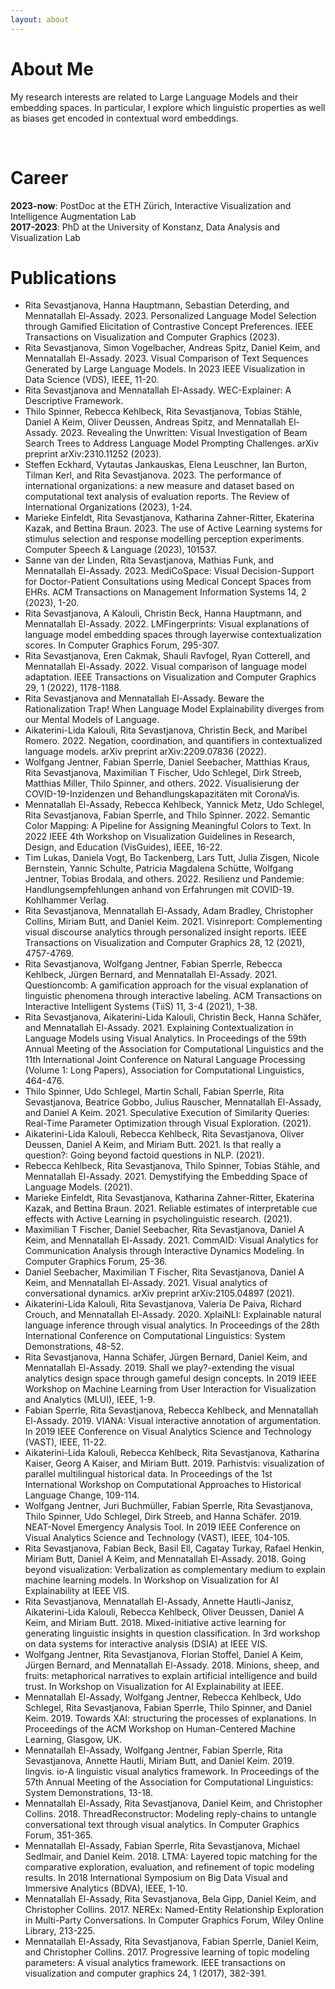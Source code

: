 ```yaml
---
layout: about 
---
```


# About Me
My research interests are related to Large Language Models and their embedding spaces. In particular, I explore which linguistic properties as well as biases get encoded in contextual word embeddings.

<br/>

# Career
<b>2023-now</b>: PostDoc at the ETH Zürich, Interactive Visualization and Intelligence Augmentation Lab
<br/>
<b>2017-2023</b>: PhD at the University of Konstanz, Data Analysis and Visualization Lab 

# Publications
* Rita Sevastjanova, Hanna Hauptmann, Sebastian Deterding, and Mennatallah El-Assady. 2023. Personalized Language Model Selection through Gamified Elicitation of Contrastive Concept Preferences. IEEE Transactions on Visualization and Computer Graphics (2023).
* Rita Sevastjanova, Simon Vogelbacher, Andreas Spitz, Daniel Keim, and Mennatallah El-Assady. 2023. Visual Comparison of Text Sequences Generated by Large Language Models. In 2023 IEEE Visualization in Data Science (VDS), IEEE, 11-20.
* Rita Sevastjanova and Mennatallah El-Assady. WEC-Explainer: A Descriptive Framework.
* Thilo Spinner, Rebecca Kehlbeck, Rita Sevastjanova, Tobias Stähle, Daniel A Keim, Oliver Deussen, Andreas Spitz, and Mennatallah El-Assady. 2023. Revealing the Unwritten: Visual Investigation of Beam Search Trees to Address Language Model Prompting Challenges. arXiv preprint arXiv:2310.11252 (2023).
* Steffen Eckhard, Vytautas Jankauskas, Elena Leuschner, Ian Burton, Tilman Kerl, and Rita Sevastjanova. 2023. The performance of international organizations: a new measure and dataset based on computational text analysis of evaluation reports. The Review of International Organizations (2023), 1-24.
* Marieke Einfeldt, Rita Sevastjanova, Katharina Zahner-Ritter, Ekaterina Kazak, and Bettina Braun. 2023. The use of Active Learning systems for stimulus selection and response modelling perception experiments. Computer Speech & Language (2023), 101537.
* Sanne van der Linden, Rita Sevastjanova, Mathias Funk, and Mennatallah El-Assady. 2023. MediCoSpace: Visual Decision-Support for Doctor-Patient Consultations using Medical Concept Spaces from EHRs. ACM Transactions on Management Information Systems 14, 2 (2023), 1-20.
* Rita Sevastjanova, A Kalouli, Christin Beck, Hanna Hauptmann, and Mennatallah El-Assady. 2022. LMFingerprints: Visual explanations of language model embedding spaces through layerwise contextualization scores. In Computer Graphics Forum, 295-307.
* Rita Sevastjanova, Eren Cakmak, Shauli Ravfogel, Ryan Cotterell, and Mennatallah El-Assady. 2022. Visual comparison of language model adaptation. IEEE Transactions on Visualization and Computer Graphics 29, 1 (2022), 1178-1188.
* Rita Sevastjanova and Mennatallah El-Assady. Beware the Rationalization Trap! When Language Model Explainability diverges from our Mental Models of Language.
* Aikaterini-Lida Kalouli, Rita Sevastjanova, Christin Beck, and Maribel Romero. 2022. Negation, coordination, and quantifiers in contextualized language models. arXiv preprint arXiv:2209.07836 (2022).
* Wolfgang Jentner, Fabian Sperrle, Daniel Seebacher, Matthias Kraus, Rita Sevastjanova, Maximilian T Fischer, Udo Schlegel, Dirk Streeb, Matthias Miller, Thilo Spinner, and others. 2022. Visualisierung der COVID-19-Inzidenzen und Behandlungskapazitäten mit CoronaVis.
* Mennatallah El-Assady, Rebecca Kehlbeck, Yannick Metz, Udo Schlegel, Rita Sevastjanova, Fabian Sperrle, and Thilo Spinner. 2022. Semantic Color Mapping: A Pipeline for Assigning Meaningful Colors to Text. In 2022 IEEE 4th Workshop on Visualization Guidelines in Research, Design, and Education (VisGuides), IEEE, 16-22.
* Tim Lukas, Daniela Vogt, Bo Tackenberg, Lars Tutt, Julia Zisgen, Nicole Bernstein, Yannic Schulte, Patricia Magdalena Schütte, Wolfgang Jentner, Tobias Brodala, and others. 2022. Resilienz und Pandemie: Handlungsempfehlungen anhand von Erfahrungen mit COVID-19. Kohlhammer Verlag.
* Rita Sevastjanova, Mennatallah El-Assady, Adam Bradley, Christopher Collins, Miriam Butt, and Daniel Keim. 2021. Visinreport: Complementing visual discourse analytics through personalized insight reports. IEEE Transactions on Visualization and Computer Graphics 28, 12 (2021), 4757-4769.
* Rita Sevastjanova, Wolfgang Jentner, Fabian Sperrle, Rebecca Kehlbeck, Jürgen Bernard, and Mennatallah El-Assady. 2021. Questioncomb: A gamification approach for the visual explanation of linguistic phenomena through interactive labeling. ACM Transactions on Interactive Intelligent Systems (TiiS) 11, 3-4 (2021), 1-38.
* Rita Sevastjanova, Aikaterini-Lida Kalouli, Christin Beck, Hanna Schäfer, and Mennatallah El-Assady. 2021. Explaining Contextualization in Language Models using Visual Analytics. In Proceedings of the 59th Annual Meeting of the Association for Computational Linguistics and the 11th International Joint Conference on Natural Language Processing (Volume 1: Long Papers), Association for Computational Linguistics, 464-476.
* Thilo Spinner, Udo Schlegel, Martin Schall, Fabian Sperrle, Rita Sevastjanova, Beatrice Gobbo, Julius Rauscher, Mennatallah El-Assady, and Daniel A Keim. 2021. Speculative Execution of Similarity Queries: Real-Time Parameter Optimization through Visual Exploration. (2021).
* Aikaterini-Lida Kalouli, Rebecca Kehlbeck, Rita Sevastjanova, Oliver Deussen, Daniel A Keim, and Miriam Butt. 2021. Is that really a question?: Going beyond factoid questions in NLP. (2021).
* Rebecca Kehlbeck, Rita Sevastjanova, Thilo Spinner, Tobias Stähle, and Mennatallah El-Assady. 2021. Demystifying the Embedding Space of Language Models. (2021).
* Marieke Einfeldt, Rita Sevastjanova, Katharina Zahner-Ritter, Ekaterina Kazak, and Bettina Braun. 2021. Reliable estimates of interpretable cue effects with Active Learning in psycholinguistic research. (2021).
* Maximilian T Fischer, Daniel Seebacher, Rita Sevastjanova, Daniel A Keim, and Mennatallah El-Assady. 2021. CommAID: Visual Analytics for Communication Analysis through Interactive Dynamics Modeling. In Computer Graphics Forum, 25-36.
* Daniel Seebacher, Maximilian T Fischer, Rita Sevastjanova, Daniel A Keim, and Mennatallah El-Assady. 2021. Visual analytics of conversational dynamics. arXiv preprint arXiv:2105.04897 (2021).
* Aikaterini-Lida Kalouli, Rita Sevastjanova, Valeria De Paiva, Richard Crouch, and Mennatallah El-Assady. 2020. XplaiNLI: Explainable natural language inference through visual analytics. In Proceedings of the 28th International Conference on Computational Linguistics: System Demonstrations, 48-52.
* Rita Sevastjanova, Hanna Schäfer, Jürgen Bernard, Daniel Keim, and Mennatallah El-Assady. 2019. Shall we play?-extending the visual analytics design space through gameful design concepts. In 2019 IEEE Workshop on Machine Learning from User Interaction for Visualization and Analytics (MLUI), IEEE, 1-9.
* Fabian Sperrle, Rita Sevastjanova, Rebecca Kehlbeck, and Mennatallah El-Assady. 2019. VIANA: Visual interactive annotation of argumentation. In 2019 IEEE Conference on Visual Analytics Science and Technology (VAST), IEEE, 11-22.
* Aikaterini-Lida Kalouli, Rebecca Kehlbeck, Rita Sevastjanova, Katharina Kaiser, Georg A Kaiser, and Miriam Butt. 2019. Parhistvis: visualization of parallel multilingual historical data. In Proceedings of the 1st International Workshop on Computational Approaches to Historical Language Change, 109-114.
* Wolfgang Jentner, Juri Buchmüller, Fabian Sperrle, Rita Sevastjanova, Thilo Spinner, Udo Schlegel, Dirk Streeb, and Hanna Schäfer. 2019. NEAT-Novel Emergency Analysis Tool. In 2019 IEEE Conference on Visual Analytics Science and Technology (VAST), IEEE, 104-105.
* Rita Sevastjanova, Fabian Beck, Basil Ell, Cagatay Turkay, Rafael Henkin, Miriam Butt, Daniel A Keim, and Mennatallah El-Assady. 2018. Going beyond visualization: Verbalization as complementary medium to explain machine learning models. In Workshop on Visualization for AI Explainability at IEEE VIS.
* Rita Sevastjanova, Mennatallah El-Assady, Annette Hautli-Janisz, Aikaterini-Lida Kalouli, Rebecca Kehlbeck, Oliver Deussen, Daniel A Keim, and Miriam Butt. 2018. Mixed-initiative active learning for generating linguistic insights in question classification. In 3rd workshop on data systems for interactive analysis (DSIA) at IEEE VIS.
* Wolfgang Jentner, Rita Sevastjanova, Florian Stoffel, Daniel A Keim, Jürgen Bernard, and Mennatallah El-Assady. 2018. Minions, sheep, and fruits: metaphorical narratives to explain artificial intelligence and build trust. In Workshop on Visualization for AI Explainability at IEEE.
* Mennatallah El-Assady, Wolfgang Jentner, Rebecca Kehlbeck, Udo Schlegel, Rita Sevastjanova, Fabian Sperrle, Thilo Spinner, and Daniel Keim. 2019. Towards XAI: structuring the processes of explanations. In Proceedings of the ACM Workshop on Human-Centered Machine Learning, Glasgow, UK.
* Mennatallah El-Assady, Wolfgang Jentner, Fabian Sperrle, Rita Sevastjanova, Annette Hautli, Miriam Butt, and Daniel Keim. 2019. lingvis. io-A linguistic visual analytics framework. In Proceedings of the 57th Annual Meeting of the Association for Computational Linguistics: System Demonstrations, 13-18.
* Mennatallah El-Assady, Rita Sevastjanova, Daniel Keim, and Christopher Collins. 2018. ThreadReconstructor: Modeling reply-chains to untangle conversational text through visual analytics. In Computer Graphics Forum, 351-365.
* Mennatallah El-Assady, Fabian Sperrle, Rita Sevastjanova, Michael Sedlmair, and Daniel Keim. 2018. LTMA: Layered topic matching for the comparative exploration, evaluation, and refinement of topic modeling results. In 2018 International Symposium on Big Data Visual and Immersive Analytics (BDVA), IEEE, 1-10.
* Mennatallah El-Assady, Rita Sevastjanova, Bela Gipp, Daniel Keim, and Christopher Collins. 2017. NEREx: Named-Entity Relationship Exploration in Multi-Party Conversations. In Computer Graphics Forum, Wiley Online Library, 213-225.
* Mennatallah El-Assady, Rita Sevastjanova, Fabian Sperrle, Daniel Keim, and Christopher Collins. 2017. Progressive learning of topic modeling parameters: A visual analytics framework. IEEE transactions on visualization and computer graphics 24, 1 (2017), 382-391.

